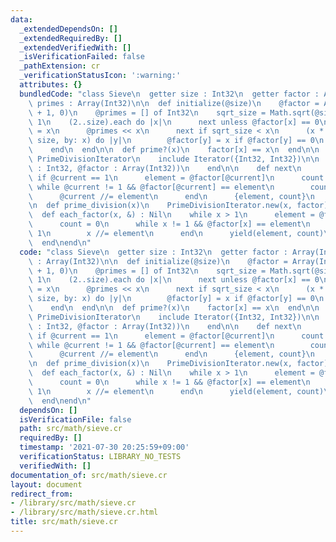 ```yaml
---
data:
  _extendedDependsOn: []
  _extendedRequiredBy: []
  _extendedVerifiedWith: []
  _isVerificationFailed: false
  _pathExtension: cr
  _verificationStatusIcon: ':warning:'
  attributes: {}
  bundledCode: "class Sieve\n  getter size : Int32\n  getter factor : Array(Int32),\
    \ primes : Array(Int32)\n\n  def initialize(@size)\n    @factor = Array(Int32).new(@size\
    \ + 1, 0)\n    @primes = [] of Int32\n    sqrt_size = Math.sqrt(@size).to_i +\
    \ 1\n    (2..size).each do |x|\n      next unless @factor[x] == 0\n      @factor[x]\
    \ = x\n      @primes << x\n      next if sqrt_size < x\n      (x * x).step(to:\
    \ size, by: x) do |y|\n        @factor[y] = x if @factor[y] == 0\n      end\n\
    \    end\n  end\n\n  def prime?(x)\n    factor[x] == x\n  end\n\n  private class\
    \ PrimeDivisionIterator\n    include Iterator({Int32, Int32})\n\n    def initialize(@current\
    \ : Int32, @factor : Array(Int32))\n    end\n\n    def next\n      return stop\
    \ if @current == 1\n      element = @factor[@current]\n      count = 0\n     \
    \ while @current != 1 && @factor[@current] == element\n        count += 1\n  \
    \      @current //= element\n      end\n      {element, count}\n    end\n  end\n\
    \n  def prime_division(x)\n    PrimeDivisionIterator.new(x, factor)\n  end\n\n\
    \  def each_factor(x, &) : Nil\n    while x > 1\n      element = @factor[x]\n\
    \      count = 0\n      while x != 1 && @factor[x] == element\n        count +=\
    \ 1\n        x //= element\n      end\n      yield(element, count)\n    end\n\
    \  end\nend\n"
  code: "class Sieve\n  getter size : Int32\n  getter factor : Array(Int32), primes\
    \ : Array(Int32)\n\n  def initialize(@size)\n    @factor = Array(Int32).new(@size\
    \ + 1, 0)\n    @primes = [] of Int32\n    sqrt_size = Math.sqrt(@size).to_i +\
    \ 1\n    (2..size).each do |x|\n      next unless @factor[x] == 0\n      @factor[x]\
    \ = x\n      @primes << x\n      next if sqrt_size < x\n      (x * x).step(to:\
    \ size, by: x) do |y|\n        @factor[y] = x if @factor[y] == 0\n      end\n\
    \    end\n  end\n\n  def prime?(x)\n    factor[x] == x\n  end\n\n  private class\
    \ PrimeDivisionIterator\n    include Iterator({Int32, Int32})\n\n    def initialize(@current\
    \ : Int32, @factor : Array(Int32))\n    end\n\n    def next\n      return stop\
    \ if @current == 1\n      element = @factor[@current]\n      count = 0\n     \
    \ while @current != 1 && @factor[@current] == element\n        count += 1\n  \
    \      @current //= element\n      end\n      {element, count}\n    end\n  end\n\
    \n  def prime_division(x)\n    PrimeDivisionIterator.new(x, factor)\n  end\n\n\
    \  def each_factor(x, &) : Nil\n    while x > 1\n      element = @factor[x]\n\
    \      count = 0\n      while x != 1 && @factor[x] == element\n        count +=\
    \ 1\n        x //= element\n      end\n      yield(element, count)\n    end\n\
    \  end\nend\n"
  dependsOn: []
  isVerificationFile: false
  path: src/math/sieve.cr
  requiredBy: []
  timestamp: '2021-07-30 20:25:59+09:00'
  verificationStatus: LIBRARY_NO_TESTS
  verifiedWith: []
documentation_of: src/math/sieve.cr
layout: document
redirect_from:
- /library/src/math/sieve.cr
- /library/src/math/sieve.cr.html
title: src/math/sieve.cr
---
```

